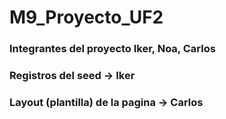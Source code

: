# M9_Proyecto_UF2

### Integrantes del proyecto Iker, Noa, Carlos

### Registros del seed -> Iker
### Layout (plantilla) de la pagina -> Carlos
